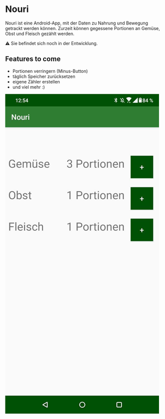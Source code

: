 # **Nouri**

Nouri ist eine Android-App, mit der Daten zu Nahrung und Bewegung getrackt werden können. Zurzeit können gegessene Portionen an Gemüse, Obst und Fleisch gezählt werden.

:warning: Sie befindet sich noch in der Entwicklung.

## Features to come
* Portionen verringern (Minus-Button)
* täglich Speicher zurücksetzen
* eigene Zähler erstellen
* und viel mehr :)

![Screenshot](/Screenshots/21_01_03Screenshot1.jpg)